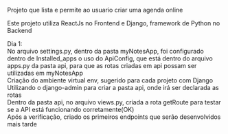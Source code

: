 Projeto que lista e permite ao usuario criar uma agenda online<br>

Este projeto utiliza ReactJs no Frontend e Django, framework de Python no Backend<br>

Dia 1:<br>
    No arquivo settings.py, dentro da pasta myNotesApp, foi configurado dentro de Installed_apps o uso do ApiConfig, que está dentro do arquivo apps.py da pasta api, para que as rotas criadas em api possam ser utilizadas em myNotesApp<br>
    Criação do ambiente virtual env, sugerido para cada projeto com Django <br>
    Utilizando o django-admin para criar a pasta api, onde irá ser declarada as rotas<br>
    Dentro da pasta api, no arquivo views.py, criada a rota getRoute para testar se a API está funcionando corretamente(OK)<br>
    Após a verificação, criado os primeiros endpoints que serão desenvolvidos mais tarde<br>